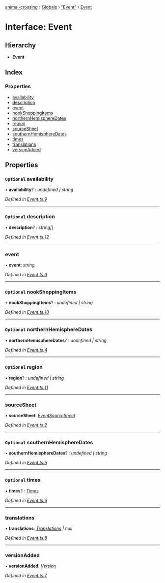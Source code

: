[animal-crossing](../README.md) › [Globals](../globals.md) › ["Event"](../modules/_event_.md) › [Event](_event_.event.md)

# Interface: Event

## Hierarchy

* **Event**

## Index

### Properties

* [availability](_event_.event.md#optional-availability)
* [description](_event_.event.md#optional-description)
* [event](_event_.event.md#event)
* [nookShoppingItems](_event_.event.md#optional-nookshoppingitems)
* [northernHemisphereDates](_event_.event.md#optional-northernhemispheredates)
* [region](_event_.event.md#optional-region)
* [sourceSheet](_event_.event.md#sourcesheet)
* [southernHemisphereDates](_event_.event.md#optional-southernhemispheredates)
* [times](_event_.event.md#optional-times)
* [translations](_event_.event.md#translations)
* [versionAdded](_event_.event.md#versionadded)

## Properties

### `Optional` availability

• **availability**? : *undefined | string*

*Defined in [Event.ts:9](https://github.com/Norviah/animal-crossing/blob/738a792/module/types/Event.ts#L9)*

___

### `Optional` description

• **description**? : *string[]*

*Defined in [Event.ts:12](https://github.com/Norviah/animal-crossing/blob/738a792/module/types/Event.ts#L12)*

___

###  event

• **event**: *string*

*Defined in [Event.ts:3](https://github.com/Norviah/animal-crossing/blob/738a792/module/types/Event.ts#L3)*

___

### `Optional` nookShoppingItems

• **nookShoppingItems**? : *undefined | string*

*Defined in [Event.ts:10](https://github.com/Norviah/animal-crossing/blob/738a792/module/types/Event.ts#L10)*

___

### `Optional` northernHemisphereDates

• **northernHemisphereDates**? : *undefined | string*

*Defined in [Event.ts:4](https://github.com/Norviah/animal-crossing/blob/738a792/module/types/Event.ts#L4)*

___

### `Optional` region

• **region**? : *undefined | string*

*Defined in [Event.ts:11](https://github.com/Norviah/animal-crossing/blob/738a792/module/types/Event.ts#L11)*

___

###  sourceSheet

• **sourceSheet**: *[EventSourceSheet](../enums/_event_.eventsourcesheet.md)*

*Defined in [Event.ts:2](https://github.com/Norviah/animal-crossing/blob/738a792/module/types/Event.ts#L2)*

___

### `Optional` southernHemisphereDates

• **southernHemisphereDates**? : *undefined | string*

*Defined in [Event.ts:5](https://github.com/Norviah/animal-crossing/blob/738a792/module/types/Event.ts#L5)*

___

### `Optional` times

• **times**? : *[Times](../enums/_event_.times.md)*

*Defined in [Event.ts:6](https://github.com/Norviah/animal-crossing/blob/738a792/module/types/Event.ts#L6)*

___

###  translations

• **translations**: *[Translations](_event_.translations.md) | null*

*Defined in [Event.ts:8](https://github.com/Norviah/animal-crossing/blob/738a792/module/types/Event.ts#L8)*

___

###  versionAdded

• **versionAdded**: *[Version](../enums/_event_.version.md)*

*Defined in [Event.ts:7](https://github.com/Norviah/animal-crossing/blob/738a792/module/types/Event.ts#L7)*
